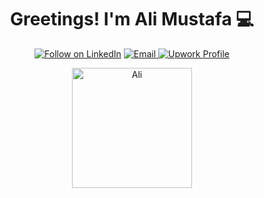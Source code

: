<h1 align="center">Greetings! I'm Ali Mustafa 💻
</h1>
<p align="center">
  <a href="https://www.linkedin.com/in/mohammad-ali-mustafa-1182a7221/"><img title="Follow on LinkedIn" src="https://img.shields.io/badge/LinkedIn-0077B5?style=for-the-badge&logo=linkedin&logoColor=white"/></a>
  <a href="mailto:alimustafa2599@gmail.com"><img title="Email" src="https://img.shields.io/badge/Gmail-D14836?style=for-the-badge&logo=gmail&logoColor=white"/</a>
 <a href="https://www.upwork.com/freelancers/~01149e9bd373971c6b"><img title="Upwork Profile" src="https://img.shields.io/badge/UpWork-6FDA44?style=for-the-badge&logo=Upwork&logoColor=white"/></a>   
  </p>
  

<p align="center">
	  <img src="https://github-readme-stats.vercel.app/api/top-langs?username=HxnDev&show_icons=true&locale=en&layout=compact&theme=algolia" alt="Ali" height="192px"/>
</p>

